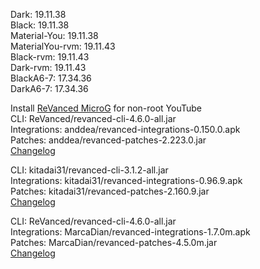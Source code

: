 Dark: 19.11.38  
Black: 19.11.38  
Material-You: 19.11.38  
MaterialYou-rvm: 19.11.43  
Black-rvm: 19.11.43  
Dark-rvm: 19.11.43  
BlackA6-7: 17.34.36  
DarkA6-7: 17.34.36  

Install [ReVanced MicroG](https://github.com/Revanced/GmsCore/releases/latest) for non-root YouTube  
CLI: ReVanced/revanced-cli-4.6.0-all.jar  
Integrations: anddea/revanced-integrations-0.150.0.apk  
Patches: anddea/revanced-patches-2.223.0.jar  
[Changelog](https://github.com/anddea/revanced-patches/releases/tag/v2.223.0)

CLI: kitadai31/revanced-cli-3.1.2-all.jar  
Integrations: kitadai31/revanced-integrations-0.96.9.apk  
Patches: kitadai31/revanced-patches-2.160.9.jar  
[Changelog](https://github.com/kitadai31/revanced-patches-android6-7/releases/tag/v2.160.9)

CLI: ReVanced/revanced-cli-4.6.0-all.jar  
Integrations: MarcaDian/revanced-integrations-1.7.0m.apk  
Patches: MarcaDian/revanced-patches-4.5.0m.jar  
[Changelog](https://github.com/MarcaDian/revanced-patches/releases/tag/v4.5.0m)  
